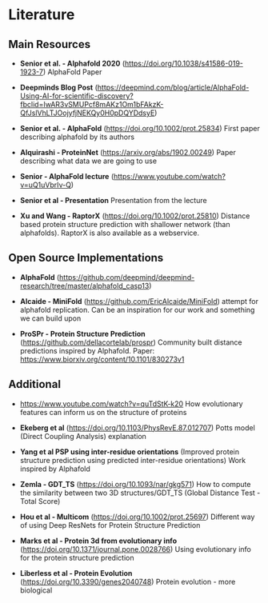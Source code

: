 # Literature

## Main Resources
- **Senior et al. - Alphafold 2020** (https://doi.org/10.1038/s41586-019-1923-7)
AlphaFold Paper 

- **Deepminds Blog Post** (https://deepmind.com/blog/article/AlphaFold-Using-AI-for-scientific-discovery?fbclid=IwAR3vSMUPcf8mAKz1Om1bFAkzK-QfJslVhLTJOojyfjNEKQy0H0pDQYDdsyE)

- **Senior et al. - AlphaFold** (https://doi.org/10.1002/prot.25834)
First paper describing alphafold by its authors

- **Alquirashi - ProteinNet** (https://arxiv.org/abs/1902.00249)
Paper describing what data we are going to use

- **Senior - AlphaFold lecture** (https://www.youtube.com/watch?v=uQ1uVbrIv-Q)

- **Senior et al - Presentation**
Presentation from the lecture

- **Xu and Wang - RaptorX** (https://doi.org/10.1002/prot.25810)
Distance based protein structure prediction with shallower network (than alphafolds). RaptorX is also available as a webservice.

## Open Source Implementations

- **AlphaFold** (https://github.com/deepmind/deepmind-research/tree/master/alphafold_casp13)

- **Alcaide - MiniFold** (https://github.com/EricAlcaide/MiniFold)
attempt for alphafold replication. Can be an inspiration for our work and something we can build upon

- **ProSPr - Protein Structure Prediction** (https://github.com/dellacortelab/prospr)
Community built distance predictions inspired by Alphafold. Paper: https://www.biorxiv.org/content/10.1101/830273v1

## Additional

- https://www.youtube.com/watch?v=quTdStK-k20
How evolutionary features can inform us on the structure of proteins

- **Ekeberg et al** (https://doi.org/10.1103/PhysRevE.87.012707)
Potts model (Direct Coupling Analysis) explanation 

- **Yang et al PSP using inter-residue orientations** (Improved protein structure prediction using predicted inter-residue orientations)
Work inspired by Alphafold

- **Zemla - GDT_TS** (https://doi.org/10.1093/nar/gkg571)
How to compute the similarity between two 3D structures/GDT_TS (Global Distance Test - Total Score)

- **Hou et al - Multicom** (https://doi.org/10.1002/prot.25697)
Different way of using Deep ResNets for Protein Structure Prediction

- **Marks et al - Protein 3d from evolutionary info** (https://doi.org/10.1371/journal.pone.0028766)
Using evolutionary info for the protein structure prediction

- **Liberless et al - Protein Evolution** (https://doi.org/10.3390/genes2040748)
Protein evolution - more biological 
